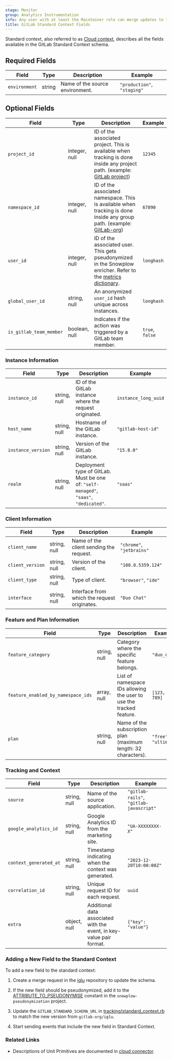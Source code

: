 ```yaml
---
stage: Monitor
group: Analytics Instrumentation
info: Any user with at least the Maintainer role can merge updates to this content. For details, see https://docs.gitlab.com/ee/development/development_processes.html#development-guidelines-review.
title: GitLab Standard Context Fields
---
```


Standard context, also referred to as [Cloud context](https://gitlab.com/gitlab-org/analytics-section/analytics-instrumentation/proposals/-/blob/master/doc/data_usage_collection_outside_gitlab_codebase.md?ref_type=heads), describes all the fields available in the GitLab Standard Context schema.

## Required Fields

| Field          | Type   | Description                        | Example               |
|----------------|--------|------------------------------------|-----------------------|
| `environment`  | string | Name of the source environment.   | `"production"`, `"staging"` |

## Optional Fields

| Field             | Type          | Description                                                                                       | Example             |
|-------------------|---------------|---------------------------------------------------------------------------------------------------|---------------------|
| `project_id`      | integer, null | ID of the associated project. This is available when tracking is done inside any project path. (example: [GitLab project](https://gitlab.com/gitlab-org/gitlab))                                                                    | `12345`            |
| `namespace_id`    | integer, null | ID of the associated namespace. This is available when tracking is done inside any group path. (example: [GitLab-org](https://gitlab.com/gitlab-org))                                                                                                                        | `67890`            |
| `user_id`         | integer, null | ID of the associated user. This gets pseudonymized in the Snowplow enricher. Refer to the [metrics dictionary](https://metrics.gitlab.com/identifiers/). | `longhash`         |
| `global_user_id`  | string, null  | An anonymized `user_id` hash unique across instances.                                            | `longhash`         |
| `is_gitlab_team_member` | boolean, null | Indicates if the action was triggered by a GitLab team member.                                   | `true`, `false`    |

### Instance Information

| Field            | Type          | Description                                              | Example                   |
|------------------|---------------|----------------------------------------------------------|---------------------------|
| `instance_id`    | string, null  | ID of the GitLab instance where the request originated.  | `instance_long_uuid`      |
| `host_name`      | string, null  | Hostname of the GitLab instance.                        | `"gitlab-host-id"`        |
| `instance_version` | string, null | Version of the GitLab instance.                         | `"15.8.0"`                |
| `realm`          | string, null  | Deployment type of GitLab. Must be one of: `"self-managed"`, `"saas"`, `"dedicated"`. | `"saas"`                  |

### Client Information

| Field            | Type          | Description                                              | Example                   |
|------------------|---------------|----------------------------------------------------------|---------------------------|
| `client_name`    | string, null  | Name of the client sending the request.                 | `"chrome"`, `"jetbrains"` |
| `client_version` | string, null  | Version of the client.                                  | `"108.0.5359.124"`        |
| `client_type`    | string, null  | Type of client.                                         | `"browser"`, `"ide"`      |
| `interface`      | string, null  | Interface from which the request originates.            | `"Duo Chat"`              |

### Feature and Plan Information

| Field                         | Type          | Description                                                                 | Example                  |
|-------------------------------|---------------|-----------------------------------------------------------------------------|--------------------------|
| `feature_category`            | string, null  | Category where the specific feature belongs.                                | `"duo_chat"`            |
| `feature_enabled_by_namespace_ids` | array, null | List of namespace IDs allowing the user to use the tracked feature.         | `[123, 456, 789]`       |
| `plan`                        | string, null  | Name of the subscription plan (maximum length: 32 characters).              | `"free"`, `"ultimate"`  |

### Tracking and Context

| Field                 | Type          | Description                                              | Example                      |
|-----------------------|---------------|----------------------------------------------------------|------------------------------|
| `source`              | string, null  | Name of the source application.                         | `"gitlab-rails"`, `"gitlab-javascript"` |
| `google_analytics_id` | string, null  | Google Analytics ID from the marketing site.            | `"UA-XXXXXXXX-X"`           |
| `context_generated_at` | string, null | Timestamp indicating when the context was generated.    | `"2023-12-20T10:00:00Z"`    |
| `correlation_id`      | string, null  | Unique request ID for each request.                     | `uuid`                      |
| `extra`               | object, null  | Additional data associated with the event, in key-value pair format. | `{"key": "value"}`          |

### Adding a New Field to the Standard Context

To add a new field to the standard context:

1. Create a merge request in the [iglu](https://gitlab.com/gitlab-org/iglu/-/tree/master/public/schemas/com.gitlab/gitlab_standard/jsonschema?ref_type=heads) repository to update the schema.

1. If the new field should be pseudonymized, add it to the [ATTRIBUTE_TO_PSEUDONYMISE](https://gitlab.com/gitlab-org/analytics-section/analytics-instrumentation/snowplow-pseudonymization/-/blob/main/lib/snowplow/gitlab_standard_context.rb?ref_type=heads#L9) constant in the `snowplow-pseudonymization` project.

1. Update the `GITLAB_STANDARD_SCHEMA_URL` in [tracking/standard_context.rb](https://gitlab.com/gitlab-org/gitlab/-/blob/master/lib/gitlab/tracking/standard_context.rb#L6) to match the new version from `gitlab-org/iglu`.
1. Start sending events that include the new field in Standard Context.

### Related Links

- Descriptions of Unit Primitives are documented in [cloud connector](https://gitlab.com/gitlab-org/cloud-connector/gitlab-cloud-connector/-/tree/main/config/unit_primitives).
